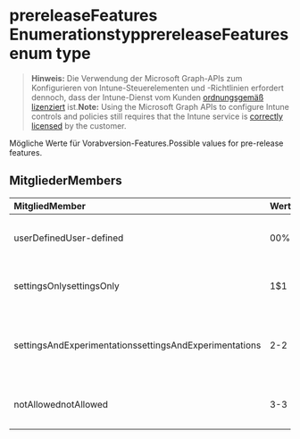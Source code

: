 # <a name="prereleasefeatures-enum-type"></a><span data-ttu-id="9c6e9-101">prereleaseFeatures Enumerationstyp</span><span class="sxs-lookup"><span data-stu-id="9c6e9-101">prereleaseFeatures enum type</span></span>

> <span data-ttu-id="9c6e9-102">**Hinweis:** Die Verwendung der Microsoft Graph-APIs zum Konfigurieren von Intune-Steuerelementen und -Richtlinien erfordert dennoch, dass der Intune-Dienst vom Kunden [ordnungsgemäß lizenziert](https://go.microsoft.com/fwlink/?linkid=839381) ist.</span><span class="sxs-lookup"><span data-stu-id="9c6e9-102">**Note:** Using the Microsoft Graph APIs to configure Intune controls and policies still requires that the Intune service is [correctly licensed](https://go.microsoft.com/fwlink/?linkid=839381) by the customer.</span></span>

<span data-ttu-id="9c6e9-103">Mögliche Werte für Vorabversion-Features.</span><span class="sxs-lookup"><span data-stu-id="9c6e9-103">Possible values for pre-release features.</span></span>
## <a name="members"></a><span data-ttu-id="9c6e9-104">Mitglieder</span><span class="sxs-lookup"><span data-stu-id="9c6e9-104">Members</span></span>
|<span data-ttu-id="9c6e9-105">Mitglied</span><span class="sxs-lookup"><span data-stu-id="9c6e9-105">Member</span></span>|<span data-ttu-id="9c6e9-106">Wert</span><span class="sxs-lookup"><span data-stu-id="9c6e9-106">Value</span></span>|<span data-ttu-id="9c6e9-107">Beschreibung</span><span class="sxs-lookup"><span data-stu-id="9c6e9-107">Description</span></span>|
|:---|:---|:---|
|<span data-ttu-id="9c6e9-108">userDefined</span><span class="sxs-lookup"><span data-stu-id="9c6e9-108">User-defined</span></span>|<span data-ttu-id="9c6e9-109">0</span><span class="sxs-lookup"><span data-stu-id="9c6e9-109">0%</span></span>|<span data-ttu-id="9c6e9-110">Benutzerdefiniert, Standardwert, keine Vorgabe.</span><span class="sxs-lookup"><span data-stu-id="9c6e9-110">User Defined, default value, no intent.</span></span>|
|<span data-ttu-id="9c6e9-111">settingsOnly</span><span class="sxs-lookup"><span data-stu-id="9c6e9-111">settingsOnly</span></span>|<span data-ttu-id="9c6e9-112">1</span><span class="sxs-lookup"><span data-stu-id="9c6e9-112">$1</span></span>|<span data-ttu-id="9c6e9-113">Einstellungen nur Vorabversion-Features.</span><span class="sxs-lookup"><span data-stu-id="9c6e9-113">Settings only pre-release features.</span></span>|
|<span data-ttu-id="9c6e9-114">settingsAndExperimentations</span><span class="sxs-lookup"><span data-stu-id="9c6e9-114">settingsAndExperimentations</span></span>|<span data-ttu-id="9c6e9-115">2</span><span class="sxs-lookup"><span data-stu-id="9c6e9-115">-2</span></span>|<span data-ttu-id="9c6e9-116">Einstellungen und Experimentiermodus der Vorabversion-Features.</span><span class="sxs-lookup"><span data-stu-id="9c6e9-116">Settings and experimentations pre-release features.</span></span>|
|<span data-ttu-id="9c6e9-117">notAllowed</span><span class="sxs-lookup"><span data-stu-id="9c6e9-117">notAllowed</span></span>|<span data-ttu-id="9c6e9-118">3</span><span class="sxs-lookup"><span data-stu-id="9c6e9-118">-3</span></span>|<span data-ttu-id="9c6e9-119">Vorabversion-Features sind nicht zulässig.</span><span class="sxs-lookup"><span data-stu-id="9c6e9-119">Pre-release features not allowed.</span></span>|



